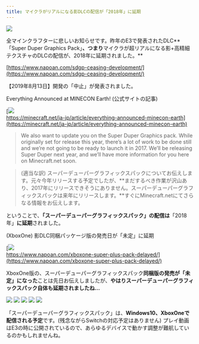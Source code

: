 ```yaml
---
title: マイクラがリアルになる影DLCの配信が「2018年」に延期
---
```


![](https://cdn-ak.f.st-hatena.com/images/fotolife/s/sasigume/20210208/20210208123914.png)

全マインクラフターに悲しいお知らせです。昨年のE3で発表されたDLC**「Super Duper Graphics Pack」**、つまり**マイクラが超リアルになる影+高精細テクスチャのDLCの配信が、2018年に延期されました。**

[https://www.napoan.com/sdgp-ceasing-development/](https://www.napoan.com/sdgp-ceasing-development/)

【2019年8月13日】開発の「中止」が発表されました。

Everything Announced at MINECON Earth! (公式サイトの記事)

[![](https://cdn-ak.f.st-hatena.com/images/fotolife/s/sasigume/20210208/20210208114515.png)  
https://minecraft.net/ja-jp/article/everything-announced-minecon-earth](https://minecraft.net/ja-jp/article/everything-announced-minecon-earth)

> We also want to update you on the Super Duper Graphics pack. While originally set for release this year, there’s a lot of work to be done still and we’re not going to be ready to launch it in 2017. We’ll be releasing Super Duper next year, and we’ll have more information for you here on Minecraft.net soon.

> (適当な訳) スーパーデューパーグラフィックスパックについてお伝えします。元々今年リリースする予定でしたが、**まだするべき作業が沢山あり、2017年にリリースできそうにありません。スーパーデューパーグラフィックスパックは来年にリリースします。**すぐにMinecraft.netにてさらなる情報をお伝えします。

ということで、**「スーパーデューパーグラフィックスパック」の配信は**「2018年」**に延期**されました。

(XboxOne) 影DLC同梱パッケージ版の発売日が「未定」に延期

[![](https://cdn-ak.f.st-hatena.com/images/fotolife/s/sasigume/20210208/20210208103811.png)  
https://www.napoan.com/xboxone-super-plus-pack-delayed/](https://www.napoan.com/xboxone-super-plus-pack-delayed/)

XboxOne版の、スーパーデューパーグラフィックスパック**同梱版の発売が「未定」になった**ことは先日お伝えしましたが、**やはりスーパーデューパーグラフィックスパック自体も延期されましたね…**

![](https://cdn-ak.f.st-hatena.com/images/fotolife/s/sasigume/20210208/20210208093520.png) ![](https://cdn-ak.f.st-hatena.com/images/fotolife/s/sasigume/20210208/20210208093539.png) [](https://www.napoan.com/wp-content/uploads/2017/11/2017-09-25-23.27.50-Google-Chrome-napoan.com__f8ijio.jfif) ![](https://cdn-ak.f.st-hatena.com/images/fotolife/s/sasigume/20210208/20210208093534.png) ![](https://cdn-ak.f.st-hatena.com/images/fotolife/s/sasigume/20210208/20210208093529.png) ![](https://cdn-ak.f.st-hatena.com/images/fotolife/s/sasigume/20210208/20210208093524.png)

「スーパーデューパーグラフィックスパック」は、**Windows10、XboxOneで配信される予定**です。(残念ながらSwitchの対応予定はありません) プレイ動画はE3の時に公開されているので、あらゆるデバイスで動かす調整が難航しているのかもしれませんね。
